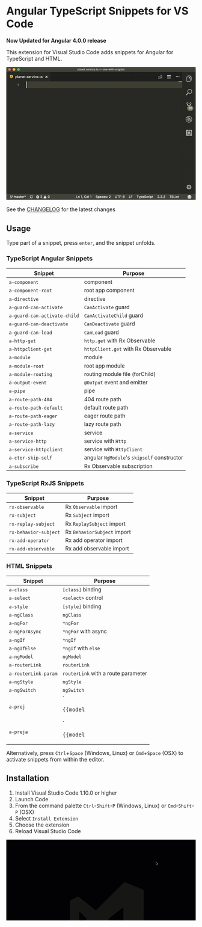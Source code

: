 # Angular TypeScript Snippets for VS Code

**Now Updated for Angular 4.0.0 release**

This extension for Visual Studio Code adds snippets for Angular for TypeScript and HTML.

![Use Extension](images/use-extension-1.gif)

See the [CHANGELOG](CHANGELOG.md) for the latest changes

## Usage

Type part of a snippet, press `enter`, and the snippet unfolds.

### TypeScript Angular Snippets

| Snippet | Purpose |
|------------------------------|----------------------------|
| `a-component`                | component |
| `a-component-root`           | root app component |
| `a-directive`                | directive |
| `a-guard-can-activate`       | `CanActivate` guard |
| `a-guard-can-activate-child` | `CanActivateChild` guard |
| `a-guard-can-deactivate`     | `CanDeactivate` guard |
| `a-guard-can-load`           | `CanLoad` guard |
| `a-http-get`                 | `http.get` with Rx Observable |
| `a-httpclient-get`           | `httpClient.get` with Rx Observable |
| `a-module`                   | module |
| `a-module-root`              | root app module |
| `a-module-routing`           | routing module file (forChild) |
| `a-output-event`             | `@Output` event and emitter |
| `a-pipe`                     | pipe |
| `a-route-path-404`           | 404 route path |
| `a-route-path-default`       | default route path |
| `a-route-path-eager`         | eager route path |
| `a-route-path-lazy`          | lazy route path |
| `a-service`                  | service |
| `a-service-http`             | service with `Http` |
| `a-service-httpclient`       | service with `HttpClient` |
| `a-ctor-skip-self`           | angular `NgModule`'s `skipself` constructor |
| `a-subscribe`                | Rx Observable subscription |

### TypeScript RxJS Snippets

| Snippet | Purpose |
|---------------------------|----------------------------|
| `rx-observable`           | Rx `Observable` import |
| `rx-subject`              | Rx `Subject` import |
| `rx-replay-subject`       | Rx `ReplaySubject` import |
| `rx-behavior-subject`     | Rx `BehaviorSubject` import |
| `rx-add-operator`         | Rx add operator import |
| `rx-add-observable`       | Rx add observable import |

### HTML Snippets

| Snippet | Purpose |
|---------------------------|----------------------------|
| `a-class`                 | `[class]` binding |
| `a-select`                | `<select>` control |
| `a-style`                 | `[style]` binding |
| `a-ngClass`               | `ngClass` |
| `a-ngFor`                 | `*ngFor` |
| `a-ngForAsync`            | `*ngFor` with async |
| `a-ngIf`                  | `*ngIf` |
| `a-ngIfElse`              | `*ngIf` with `else` |
| `a-ngModel`               | `ngModel` |
| `a-routerLink`            | `routerLink` |
| `a-routerLink-param`      | `routerLink` with a route parameter |
| `a-ngStyle`               | `ngStyle` |
| `a-ngSwitch`              | `ngSwitch` |
| `a-prej`                  | `<pre>{{model | json}}</pre>` |
| `a-preja`                 | `<pre>{{model | async | json}}</pre>` |

Alternatively, press `Ctrl`+`Space` (Windows, Linux) or `Cmd`+`Space` (OSX) to activate snippets from within the editor.

## Installation

1. Install Visual Studio Code 1.10.0 or higher
1. Launch Code
1. From the command palette `Ctrl`-`Shift`-`P` (Windows, Linux) or `Cmd`-`Shift`-`P` (OSX)
1. Select `Install Extension`
1. Choose the extension
1. Reload Visual Studio Code

![Install Extension](images/install-extension.gif)
